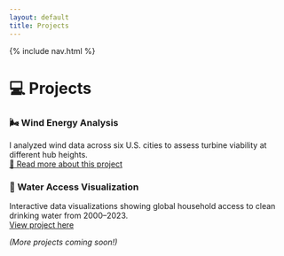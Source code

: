 ```yaml
---
layout: default
title: Projects
---
```

{% include nav.html %}

# 💻 Projects

### 🌬️ Wind Energy Analysis
I analyzed wind data across six U.S. cities to assess turbine viability at different hub heights.  
[🔗 Read more about this project](wind-energy)

### 🌊 Water Access Visualization
Interactive data visualizations showing global household access to clean drinking water from 2000–2023.  
[View project here](water-access)

*(More projects coming soon!)*
